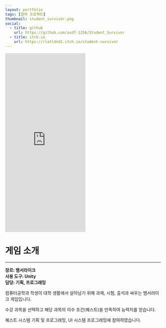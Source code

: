```yaml
---
layout: portfolio
tags: [참여 프로젝트]
thumbnail: student_survivor.png
social:
  - title: github
    url: https://github.com/asdf-1256/Student_Survivor
  - title: itch-io
    url: https://rlatldnd1.itch.io/student-survivor
---
```

<iframe frameborder="0" src="https://itch.io/embed-upload/9246182" allowfullscreen="" width="260" height="580"><a href="https://rlatldnd1.itch.io/student-survivor">Play Student Survivor on itch.io</a></iframe>


# 게임 소개
---
**장르: 뱀서라이크**<br>**사용 도구: Unity**<br>**담당: 기획, 프로그래밍**

컴퓨터공학과 학생이 대학 생활에서 살아남기 위해 과제, 시험, 출석과 싸우는 뱀서라이크 게임입니다.

수강 과목을 선택하고 해당 과목의 이수 조건(퀘스트)을 만족하여 능력치를 얻습니다.

퀘스트 시스템 기획 및 프로그래밍, UI 시스템 프로그래밍에 참여하였습니다.